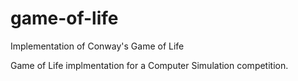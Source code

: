 # game-of-life
Implementation of Conway's Game of Life

Game of Life implmentation for a Computer Simulation competition. 
